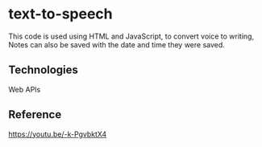 # text-to-speech
This code is used using HTML and JavaScript, to convert voice to writing,
Notes can also be saved with the date and time they were saved.

## Technologies
Web APIs


## Reference
https://youtu.be/-k-PgvbktX4
